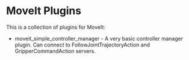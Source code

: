 # MoveIt Plugins

This is a collection of plugins for MoveIt:
 - moveit_simple_controller_manager - A very basic controller manager plugin. Can connect to FollowJointTrajectoryAction and GripperCommandAction servers.
